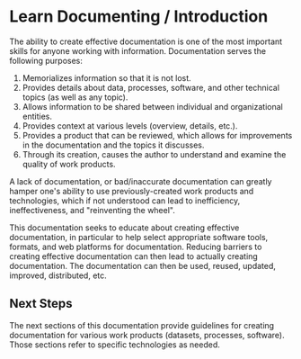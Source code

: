 # Learn Documenting / Introduction #

The ability to create effective documentation is one of the most important skills for anyone
working with information.  Documentation serves the following purposes:

1. Memorializes information so that it is not lost.
2. Provides details about data, processes, software, and other technical topics (as well as any topic).
3. Allows information to be shared between individual and organizational entities.
4. Provides context at various levels (overview, details, etc.).
5. Provides a product that can be reviewed, which allows for improvements in the
documentation and the topics it discusses.
6. Through its creation, causes the author to understand and examine the quality of work products.

A lack of documentation, or bad/inaccurate documentation can greatly hamper one's ability
to use previously-created work products and technologies, which if not understood
can lead to inefficiency, ineffectiveness, and "reinventing the wheel".

This documentation seeks to educate about creating effective documentation,
in particular to help select appropriate software tools, formats, and web platforms for documentation.
Reducing barriers to creating effective documentation can then lead to
actually creating documentation.
The documentation can then be used, reused, updated, improved, distributed, etc.

## Next Steps ##

The next sections of this documentation provide guidelines for creating documentation
for various work products (datasets, processes, software).
Those sections refer to specific technologies as needed.
